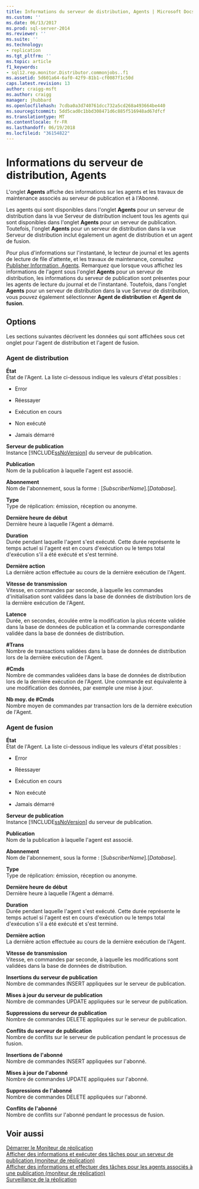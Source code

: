 ```yaml
---
title: Informations du serveur de distribution, Agents | Microsoft Docs
ms.custom: ''
ms.date: 06/13/2017
ms.prod: sql-server-2014
ms.reviewer: ''
ms.suite: ''
ms.technology:
- replication
ms.tgt_pltfrm: ''
ms.topic: article
f1_keywords:
- sql12.rep.monitor.Distributor.commonjobs..f1
ms.assetid: 5d601a64-6af0-42f9-81b1-cf0087f1c50d
caps.latest.revision: 13
author: craigg-msft
ms.author: craigg
manager: jhubbard
ms.openlocfilehash: 7cdba0a3d740761dcc732a5cd268a493664be440
ms.sourcegitcommit: 5dd5cad0c1bbd308471d6c885f516948ad67dfcf
ms.translationtype: MT
ms.contentlocale: fr-FR
ms.lasthandoff: 06/19/2018
ms.locfileid: "36154822"
---
```

# <a name="distributor-information-agents"></a>Informations du serveur de distribution, Agents
  L'onglet **Agents** affiche des informations sur les agents et les travaux de maintenance associés au serveur de publication et à l'Abonné.  
  
 Les agents qui sont disponibles dans l'onglet **Agents** pour un serveur de distribution dans la vue Serveur de distribution incluent tous les agents qui sont disponibles dans l'onglet **Agents** pour un serveur de publication. Toutefois, l'onglet **Agents** pour un serveur de distribution dans la vue Serveur de distribution  inclut également un agent de distribution et un agent de fusion.  
  
 Pour plus d'informations sur l'instantané, le lecteur de journal et les agents de lecture de file d'attente, et les travaux de maintenance, consultez [Publisher Information, Agents](publisher-information-agents.md). Remarquez que lorsque vous affichez les informations de l'agent sous l'onglet **Agents** pour un serveur de distribution, les informations du serveur de publication sont présentes pour les agents de lecture du journal et de l'instantané. Toutefois, dans l'onglet **Agents** pour un serveur de distribution dans la vue Serveur de distribution, vous pouvez également sélectionner **Agent de distribution** et **Agent de fusion**.  
  
## <a name="options"></a>Options  
 Les sections suivantes décrivent les données qui sont affichées sous cet onglet pour l'agent de distribution et l'agent de fusion.  
  
### <a name="distributor-agent"></a>Agent de distribution  
 **État**  
 État de l'Agent. La liste ci-dessous indique les valeurs d'état possibles :  
  
-   Error  
  
-   Réessayer  
  
-   Exécution en cours  
  
-   Non exécuté  
  
-   Jamais démarré  
  
 **Serveur de publication**  
 Instance [!INCLUDE[ssNoVersion](../../includes/ssnoversion-md.md)] du serveur de publication.  
  
 **Publication**  
 Nom de la publication à laquelle l'agent est associé.  
  
 **Abonnement**  
 Nom de l'abonnement, sous la forme : [*SubscriberName*].[*Database*].  
  
 **Type**  
 Type de réplication: émission, réception ou anonyme.  
  
 **Dernière heure de début**  
 Dernière heure à laquelle l'Agent a démarré.  
  
 **Duration**  
 Durée pendant laquelle l'agent s'est exécuté. Cette durée représente le temps actuel si l'agent est en cours d'exécution ou le temps total d'exécution s'il a été exécuté et s'est terminé.  
  
 **Dernière action**  
 La dernière action effectuée au cours de la dernière exécution de l'Agent.  
  
 **Vitesse de transmission**  
 Vitesse, en commandes par seconde, à laquelle les commandes d'initialisation sont validées dans la base de données de distribution lors de la dernière exécution de l'Agent.  
  
 **Latence**  
 Durée, en secondes, écoulée entre la modification la plus récente validée dans la base de données de publication et la commande correspondante validée dans la base de données de distribution.  
  
 **#Trans**  
 Nombre de transactions validées dans la base de données de distribution lors de la dernière exécution de l'Agent.  
  
 **#Cmds**  
 Nombre de commandes validées dans la base de données de distribution lors de la dernière exécution de l'Agent. Une commande est équivalente à une modification des données, par exemple une mise à jour.  
  
 **Nb moy. de #Cmds**  
 Nombre moyen de commandes par transaction lors de la dernière exécution de l'Agent.  
  
### <a name="merge-agent"></a>Agent de fusion  
 **État**  
 État de l'Agent. La liste ci-dessous indique les valeurs d'état possibles :  
  
-   Error  
  
-   Réessayer  
  
-   Exécution en cours  
  
-   Non exécuté  
  
-   Jamais démarré  
  
 **Serveur de publication**  
 Instance [!INCLUDE[ssNoVersion](../../includes/ssnoversion-md.md)] du serveur de publication.  
  
 **Publication**  
 Nom de la publication à laquelle l'agent est associé.  
  
 **Abonnement**  
 Nom de l'abonnement, sous la forme : [*SubscriberName*].[*Database*].  
  
 **Type**  
 Type de réplication: émission, réception ou anonyme.  
  
 **Dernière heure de début**  
 Dernière heure à laquelle l'Agent a démarré.  
  
 **Duration**  
 Durée pendant laquelle l'agent s'est exécuté. Cette durée représente le temps actuel si l'agent est en cours d'exécution ou le temps total d'exécution s'il a été exécuté et s'est terminé.  
  
 **Dernière action**  
 La dernière action effectuée au cours de la dernière exécution de l'Agent.  
  
 **Vitesse de transmission**  
 Vitesse, en commandes par seconde, à laquelle les modifications sont validées dans la base de données de distribution.  
  
 **Insertions du serveur de publication**  
 Nombre de commandes INSERT appliquées sur le serveur de publication.  
  
 **Mises à jour du serveur de publication**  
 Nombre de commandes UPDATE appliquées sur le serveur de publication.  
  
 **Suppressions du serveur de publication**  
 Nombre de commandes DELETE appliquées sur le serveur de publication.  
  
 **Conflits du serveur de publication**  
 Nombre de conflits sur le serveur de publication pendant le processus de fusion.  
  
 **Insertions de l'abonné**  
 Nombre de commandes INSERT appliquées sur l'abonné.  
  
 **Mises à jour de l'abonné**  
 Nombre de commandes UPDATE appliquées sur l'abonné.  
  
 **Suppressions de l'abonné**  
 Nombre de commandes DELETE appliquées sur l'abonné.  
  
 **Conflits de l'abonné**  
 Nombre de conflits sur l'abonné pendant le processus de fusion.  
  
## <a name="see-also"></a>Voir aussi  
 [Démarrer le Moniteur de réplication](monitor/start-the-replication-monitor.md)   
 [Afficher des informations et exécuter des tâches pour un serveur de publication &#40;moniteur de réplication&#41;](monitor/view-information-and-perform-tasks-for-a-publisher-replication-monitor.md)   
 [Afficher des informations et effectuer des tâches pour les agents associés à une publication &#40;moniteur de réplication&#41;](monitor/view-information-and-perform-tasks-for-publication-agents.md)   
 [Surveillance de la réplication](monitoring-replication.md)  
  
  
